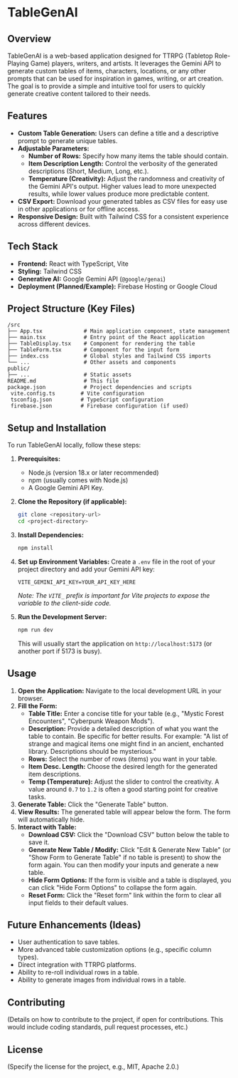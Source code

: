 # TableGenAI

## Overview

TableGenAI is a web-based application designed for TTRPG (Tabletop Role-Playing Game) players, writers, and artists. It leverages the Gemini API to generate custom tables of items, characters, locations, or any other prompts that can be used for inspiration in games, writing, or art creation. The goal is to provide a simple and intuitive tool for users to quickly generate creative content tailored to their needs.

## Features

*   **Custom Table Generation:** Users can define a title and a descriptive prompt to generate unique tables.
*   **Adjustable Parameters:**
    *   **Number of Rows:** Specify how many items the table should contain.
    *   **Item Description Length:** Control the verbosity of the generated descriptions (Short, Medium, Long, etc.).
    *   **Temperature (Creativity):** Adjust the randomness and creativity of the Gemini API's output. Higher values lead to more unexpected results, while lower values produce more predictable content.
*   **CSV Export:** Download your generated tables as CSV files for easy use in other applications or for offline access.
*   **Responsive Design:** Built with Tailwind CSS for a consistent experience across different devices.

## Tech Stack

*   **Frontend:** React with TypeScript, Vite
*   **Styling:** Tailwind CSS
*   **Generative AI:** Google Gemini API (`@google/genai`)
*   **Deployment (Planned/Example):** Firebase Hosting or Google Cloud

## Project Structure (Key Files)

```
/src
├── App.tsx             # Main application component, state management
├── main.tsx            # Entry point of the React application
├── TableDisplay.tsx    # Component for rendering the table
├── TableForm.tsx       # Component for the input form
├── index.css           # Global styles and Tailwind CSS imports
└── ...                 # Other assets and components
public/
├── ...                 # Static assets
README.md               # This file
package.json            # Project dependencies and scripts
 vite.config.ts        # Vite configuration
 tsconfig.json         # TypeScript configuration
 firebase.json         # Firebase configuration (if used)
```

## Setup and Installation

To run TableGenAI locally, follow these steps:

1.  **Prerequisites:**
    *   Node.js (version 18.x or later recommended)
    *   npm (usually comes with Node.js)
    *   A Google Gemini API Key.

2.  **Clone the Repository (if applicable):**
    ```bash
    git clone <repository-url>
    cd <project-directory>
    ```

3.  **Install Dependencies:**
    ```bash
    npm install
    ```

4.  **Set up Environment Variables:**
    Create a `.env` file in the root of your project directory and add your Gemini API key:
    ```env
    VITE_GEMINI_API_KEY=YOUR_API_KEY_HERE
    ```
    *Note: The `VITE_` prefix is important for Vite projects to expose the variable to the client-side code.*

5.  **Run the Development Server:**
    ```bash
    npm run dev
    ```
    This will usually start the application on `http://localhost:5173` (or another port if 5173 is busy).

## Usage

1.  **Open the Application:** Navigate to the local development URL in your browser.
2.  **Fill the Form:**
    *   **Table Title:** Enter a concise title for your table (e.g., "Mystic Forest Encounters", "Cyberpunk Weapon Mods").
    *   **Description:** Provide a detailed description of what you want the table to contain. Be specific for better results. For example: "A list of strange and magical items one might find in an ancient, enchanted library. Descriptions should be mysterious."
    *   **Rows:** Select the number of rows (items) you want in your table.
    *   **Item Desc. Length:** Choose the desired length for the generated item descriptions.
    *   **Temp (Temperature):** Adjust the slider to control the creativity. A value around `0.7` to `1.2` is often a good starting point for creative tasks.
3.  **Generate Table:** Click the "Generate Table" button.
4.  **View Results:** The generated table will appear below the form. The form will automatically hide.
5.  **Interact with Table:**
    *   **Download CSV:** Click the "Download CSV" button below the table to save it.
    *   **Generate New Table / Modify:** Click "Edit & Generate New Table" (or "Show Form to Generate Table" if no table is present) to show the form again. You can then modify your inputs and generate a new table.
    *   **Hide Form Options:** If the form is visible and a table is displayed, you can click "Hide Form Options" to collapse the form again.
    *   **Reset Form:** Click the "Reset form" link within the form to clear all input fields to their default values.

## Future Enhancements (Ideas)

*   User authentication to save tables.
*   More advanced table customization options (e.g., specific column types).
*   Direct integration with TTRPG platforms.
*   Ability to re-roll individual rows in a table.
*   Ability to generate images from individual rows in a table.


## Contributing

(Details on how to contribute to the project, if open for contributions. This would include coding standards, pull request processes, etc.)

## License

(Specify the license for the project, e.g., MIT, Apache 2.0.)
